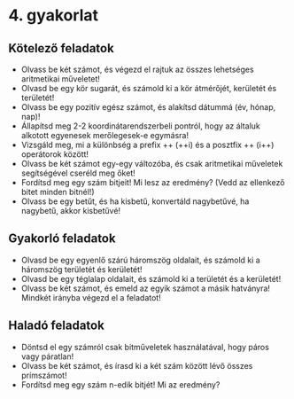# 4. gyakorlat

## Kötelező feladatok

- Olvass be két számot, és végezd el rajtuk az összes lehetséges aritmetikai műveletet!
- Olvasd be egy kör sugarát, és számold ki a kör átmérőjét, kerületét és területét!
- Olvass be egy pozitív egész számot, és alakítsd dátummá (év, hónap, nap)!
- Állapítsd meg 2-2 koordinátarendszerbeli pontról, hogy az általuk alkotott egyenesek merőlegesek-e egymásra!
- Vizsgáld meg, mi a különbség a prefix ++ (++i) és a posztfix ++ (i++) operátorok között!
- Olvass be két számot egy-egy változóba, és csak aritmetikai műveletek segítségével cseréld meg őket!
- Fordítsd meg egy szám bitjeit! Mi lesz az eredmény? (Vedd az ellenkező bitet minden bitnél!)
- Olvass be egy betűt, és ha kisbetű, konvertáld nagybetűvé, ha nagybetű, akkor kisbetűvé!


## Gyakorló feladatok

- Olvasd be egy egyenlő szárú háromszög oldalait, és számold ki a háromszög területét és kerületét!
- Olvasd be egy téglalap oldalait, és számold ki a területét és a kerületét!
- Olvass be két számot, és emeld az egyik számot a másik hatványra! Mindkét irányba végezd el a feladatot!


## Haladó feladatok

- Döntsd el egy számról csak bitműveletek használatával, hogy páros vagy páratlan!
- Olvass be két számot, és írasd ki a két szám között lévő összes prímszámot!
- Fordítsd meg egy szám n-edik bitjét! Mi az eredmény?
